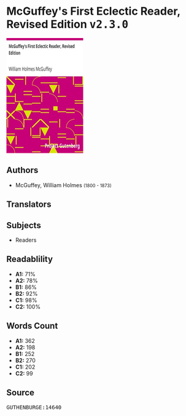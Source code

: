 # McGuffey's First Eclectic Reader, Revised Edition <kbd>v2.3.0</kbd>

![](./cover.medium.jpg "")

## Authors


 - McGuffey, William Holmes <small>(1800 - 1873)</small>

## Translators



## Subjects


 - Readers

## Readablility


 - **A1:** 71%
 - **A2:** 78%
 - **B1:** 86%
 - **B2:** 92%
 - **C1:** 98%
 - **C2:** 100%

## Words Count


 - **A1:** 362
 - **A2:** 198
 - **B1:** 252
 - **B2:** 270
 - **C1:** 202
 - **C2:** 99

## Source


<kbd>GUTHENBURGE:14640</kbd>
